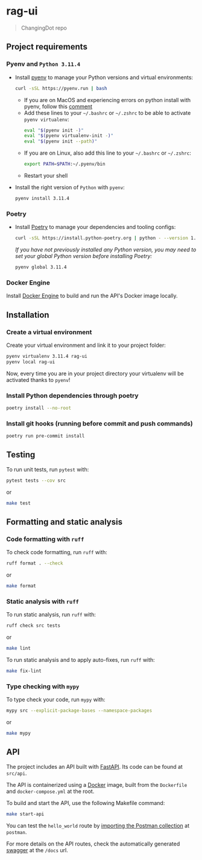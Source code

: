 # rag-ui

> ChangingDot repo

## Project requirements

### Pyenv and `Python 3.11.4`

- Install [pyenv](https://github.com/pyenv/pyenv) to manage your Python versions and virtual environments:
  ```bash
  curl -sSL https://pyenv.run | bash
  ```
  - If you are on MacOS and experiencing errors on python install with pyenv, follow this [comment](https://github.com/pyenv/pyenv/issues/1740#issuecomment-738749988)
  - Add these lines to your `~/.bashrc` or `~/.zshrc` to be able to activate `pyenv virtualenv`:
      ```bash
      eval "$(pyenv init -)"
      eval "$(pyenv virtualenv-init -)"
      eval "$(pyenv init --path)"
      ```
  - If you are on Linux, also add this line to your `~/.bashrc` or `~/.zshrc`:
      ```bash
      export PATH=$PATH:~/.pyenv/bin
      ```
  - Restart your shell

- Install the right version of `Python` with `pyenv`:
  ```bash
  pyenv install 3.11.4
  ```

### Poetry

- Install [Poetry](https://python-poetry.org) to manage your dependencies and tooling configs:
  ```bash
  curl -sSL https://install.python-poetry.org | python - --version 1.5.1
  ```
  *If you have not previously installed any Python version, you may need to set your global Python version before installing Poetry:*
    ```bash
    pyenv global 3.11.4
    ```

### Docker Engine
Install [Docker Engine](https://docs.docker.com/engine/install/) to build and run the API's Docker image locally.

## Installation

### Create a virtual environment

Create your virtual environment and link it to your project folder:

```bash
pyenv virtualenv 3.11.4 rag-ui
pyenv local rag-ui
```
Now, every time you are in your project directory your virtualenv will be activated thanks to `pyenv`!

### Install Python dependencies through poetry

```bash
poetry install --no-root
```

### Install git hooks (running before commit and push commands)

```bash
poetry run pre-commit install
```

## Testing

To run unit tests, run `pytest` with:
```bash
pytest tests --cov src
```
or
```bash
make test
```

## Formatting and static analysis

### Code formatting with `ruff`

To check code formatting, run `ruff` with:
```bash
ruff format . --check
```
or
```bash
make format
```

### Static analysis with `ruff`

To run static analysis, run `ruff` with:
```bash
ruff check src tests
```
or
```bash
make lint
```

To run static analysis and to apply auto-fixes, run `ruff` with:
```bash
make fix-lint
```
### Type checking with `mypy`

To type check your code, run `mypy` with:
```bash
mypy src --explicit-package-bases --namespace-packages
```
or
```bash
make mypy
```

## API
The project includes an API built with [FastAPI](https://fastapi.tiangolo.com/). Its code can be found at `src/api`.

The API is containerized using a [Docker](https://docs.docker.com/get-started/) image, built from the `Dockerfile` and `docker-compose.yml` at the root.

To build and start the API, use the following Makefile command:
```bash
make start-api
```
You can test the `hello_world` route by [importing the Postman collection](https://learning.postman.com/docs/getting-started/importing-and-exporting-data/#importing-postman-data) at `postman`.

For more details on the API routes, check the automatically generated [swagger](https://learning.postman.com/docs/getting-started/importing-and-exporting-data/#importing-postman-data) at the `/docs` url.
